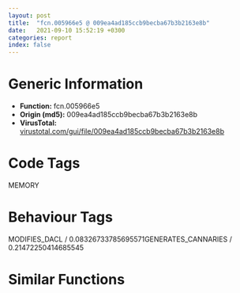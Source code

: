 ```yaml
---
layout: post
title:  "fcn.005966e5 @ 009ea4ad185ccb9becba67b3b2163e8b"
date:   2021-09-10 15:52:19 +0300
categories: report
index: false
---
```


# Generic Information
- **Function:** fcn.005966e5
- **Origin (md5):** 009ea4ad185ccb9becba67b3b2163e8b
- **VirusTotal:** [virustotal.com/gui/file/009ea4ad185ccb9becba67b3b2163e8b][virustotal_ref]

# Code Tags
<span class="tag" id="MEMORY">MEMORY</span>


# Behaviour Tags
<span class="bhv-tag" id="MODIFIES_DACL">MODIFIES_DACL / 0.08326733785695571</span><span class="bhv-tag" id="GENERATES_CANNARIES">GENERATES_CANNARIES / 0.21472250414685545</span>

# Similar Functions
<script type="text/javascript" src="https://www.gstatic.com/charts/loader.js"></script>
<script type="text/javascript">

    google.charts.load('current', {'packages':['corechart']});
    google.charts.setOnLoadCallback(drawChart);

    function drawChart() {
    var data = new google.visualization.DataTable();
        data.addColumn('number', 'X');
        data.addColumn('number', 'Y');
        data.addColumn({type: 'string', role: 'tooltip', 'p': {'html': true}});
        data.addColumn({'type': 'string', 'role': 'style'});
        
        data.addRows([
    [9.945541381835938, 140.7360076904297, '<b><a href="/report/fcn.005966e5@009ea4ad185ccb9becba67b3b2163e8b">fcn.005966e5</a><br>@009ea4ad185ccb9becba67b3b2163e8b</b><br>push ebp<br>mov ebp, esp<br>push ecx<br>mov ecx, dword[ebp+8]<br>push ebx<br>push esi<br>push edi<br>mov esi, dword[ecx+0x10]<br>mov eax, dword[ecx+8]<br>xor ebx, ebx<br>test eax, eax<br>jl 0x596700<br>shl eax, 1<br>inc ebx<br>jmp 0x5966f7<br>mov eax, ebx<br>push 0x3f<br>imul eax, eax, 0x204<br>pop edx<br>lea eax, [eax+esi+0x144]<br>mov dword[ebp-4], eax<br>mov dword[eax+8], eax<br>mov dword[eax+4], eax<br>add eax, 8<br>dec edx<br>jne 0x596715<br>mov edi, ebx<br>push 4<br>shl edi, 0xf<br>add edi, dword[ecx+0xc]<br>push 0x1000<br>push 0x8000<br>push edi<br>call dword[sym.imp.KERNEL32.dll_VirtualAlloc]<br>test eax, eax<br>jne 0x596748<br>or eax, 0xffffffff<br>jmp 0x5967db<br>lea edx, [edi+0x7000]<br>cmp edi, edx<br>ja 0x59678e<br>lea eax, [edi+0x10]<br>or dword[eax-8], 0xffffffff<br>or dword[eax+0xfec], 0xffffffff<br>lea ecx, [eax+0xffc]<br>mov dword[eax-4], 0xff0<br>mov dword[eax], ecx<br>lea ecx, [eax-0x1004]<br>mov dword[eax+4], ecx<br>mov dword[eax+0xfe8], 0xff0<br>add eax, 0x1000<br>lea ecx, [eax-0x10]<br>cmp ecx, edx<br>jbe 0x596755<br>mov eax, dword[ebp-4]<br>lea ecx, [edi+0xc]<br>add eax, 0x1f8<br>push 1<br>pop edi<br>mov dword[eax+4], ecx<br>mov dword[ecx+8], eax<br>lea ecx, [edx+0xc]<br>mov dword[eax+8], ecx<br>mov dword[ecx+4], eax<br>and dword[esi+ebx*4+0x44], 0<br>mov dword[esi+ebx*4+0xc4], edi<br>mov al, byte[esi+0x43]<br>mov cl, al<br>inc cl<br>test al, al<br>mov eax, dword[ebp+8]<br>mov byte[esi+0x43], cl<br>jne 0x5967cb<br>or dword[eax+4], edi<br>mov edx, 0x80000000<br>mov ecx, ebx<br>shr edx, cl<br>not edx<br>and dword[eax+8], edx<br>mov eax, ebx<br>pop edi<br>pop esi<br>pop ebx<br>leave <br>ret <br><eoc> ', 'point { fill-color: #e0440e; }'],
[-86.73472595214844, -229.55874633789062, '<b><a href="/report/fcn.0041aee6@1123b7aa5760238fe93045e585b8234c">fcn.0041aee6</a><br>@1123b7aa5760238fe93045e585b8234c</b><br>push ebp<br>mov ebp, esp<br>push ecx<br>push ecx<br>mov ecx, dword[ebp+8]<br>mov eax, dword[ecx+8]<br>push ebx<br>push esi<br>mov esi, dword[ecx+0x10]<br>push edi<br>xor ebx, ebx<br>jmp 0x41aefe<br>shl eax, 1<br>inc ebx<br>test eax, eax<br>jge 0x41aefb<br>mov eax, ebx<br>imul eax, eax, 0x204<br>lea eax, [eax+esi+0x144]<br>push 0x3f<br>mov dword[ebp-8], eax<br>pop edx<br>mov dword[eax+8], eax<br>mov dword[eax+4], eax<br>add eax, 8<br>dec edx<br>jne 0x41af17<br>push 4<br>mov edi, ebx<br>push 0x1000<br>shl edi, 0xf<br>add edi, dword[ecx+0xc]<br>push 0x8000<br>push edi<br>call dword[sym.imp.KERNEL32.dll_VirtualAlloc]<br>test eax, eax<br>jne 0x41af4a<br>or eax, 0xffffffff<br>jmp 0x41afe7<br>lea edx, [edi+0x7000]<br>cmp edi, edx<br>mov dword[ebp-4], edx<br>ja 0x41af9a<br>mov ecx, edx<br>sub ecx, edi<br>shr ecx, 0xc<br>lea eax, [edi+0x10]<br>inc ecx<br>or dword[eax-8], 0xffffffff<br>or dword[eax+0xfec], 0xffffffff<br>lea edx, [eax+0xffc]<br>mov dword[eax], edx<br>lea edx, [eax-0x1004]<br>mov dword[eax-4], 0xff0<br>mov dword[eax+4], edx<br>mov dword[eax+0xfe8], 0xff0<br>add eax, 0x1000<br>dec ecx<br>jne 0x41af62<br>mov edx, dword[ebp-4]<br>mov eax, dword[ebp-8]<br>add eax, 0x1f8<br>lea ecx, [edi+0xc]<br>mov dword[eax+4], ecx<br>mov dword[ecx+8], eax<br>lea ecx, [edx+0xc]<br>mov dword[eax+8], ecx<br>mov dword[ecx+4], eax<br>and dword[esi+ebx*4+0x44], 0<br>xor edi, edi<br>inc edi<br>mov dword[esi+ebx*4+0xc4], edi<br>mov al, byte[esi+0x43]<br>mov cl, al<br>inc cl<br>test al, al<br>mov eax, dword[ebp+8]<br>mov byte[esi+0x43], cl<br>jne 0x41afd7<br>or dword[eax+4], edi<br>mov edx, 0x80000000<br>mov ecx, ebx<br>shr edx, cl<br>not edx<br>and dword[eax+8], edx<br>mov eax, ebx<br>pop edi<br>pop esi<br>pop ebx<br>leave <br>ret <br><eoc> ', 'null'],
[107.79946899414062, 110.64260864257812, '<b><a href="/report/fcn.00599555@140d3779c34998b2115004c062b02ca8">fcn.00599555</a><br>@140d3779c34998b2115004c062b02ca8</b><br>push ebp<br>mov ebp, esp<br>push ecx<br>mov ecx, dword[ebp+8]<br>push ebx<br>push esi<br>push edi<br>mov esi, dword[ecx+0x10]<br>mov eax, dword[ecx+8]<br>xor ebx, ebx<br>test eax, eax<br>jl 0x599570<br>shl eax, 1<br>inc ebx<br>jmp 0x599567<br>mov eax, ebx<br>push 0x3f<br>imul eax, eax, 0x204<br>pop edx<br>lea eax, [eax+esi+0x144]<br>mov dword[ebp-4], eax<br>mov dword[eax+8], eax<br>mov dword[eax+4], eax<br>add eax, 8<br>dec edx<br>jne 0x599585<br>mov edi, ebx<br>push 4<br>shl edi, 0xf<br>add edi, dword[ecx+0xc]<br>push 0x1000<br>push 0x8000<br>push edi<br>call dword[sym.imp.KERNEL32.dll_VirtualAlloc]<br>test eax, eax<br>jne 0x5995b8<br>or eax, 0xffffffff<br>jmp 0x59964b<br>lea edx, [edi+0x7000]<br>cmp edi, edx<br>ja 0x5995fe<br>lea eax, [edi+0x10]<br>or dword[eax-8], 0xffffffff<br>or dword[eax+0xfec], 0xffffffff<br>lea ecx, [eax+0xffc]<br>mov dword[eax-4], 0xff0<br>mov dword[eax], ecx<br>lea ecx, [eax-0x1004]<br>mov dword[eax+4], ecx<br>mov dword[eax+0xfe8], 0xff0<br>add eax, 0x1000<br>lea ecx, [eax-0x10]<br>cmp ecx, edx<br>jbe 0x5995c5<br>mov eax, dword[ebp-4]<br>lea ecx, [edi+0xc]<br>add eax, 0x1f8<br>push 1<br>pop edi<br>mov dword[eax+4], ecx<br>mov dword[ecx+8], eax<br>lea ecx, [edx+0xc]<br>mov dword[eax+8], ecx<br>mov dword[ecx+4], eax<br>and dword[esi+ebx*4+0x44], 0<br>mov dword[esi+ebx*4+0xc4], edi<br>mov al, byte[esi+0x43]<br>mov cl, al<br>inc cl<br>test al, al<br>mov eax, dword[ebp+8]<br>mov byte[esi+0x43], cl<br>jne 0x59963b<br>or dword[eax+4], edi<br>mov edx, 0x80000000<br>mov ecx, ebx<br>shr edx, cl<br>not edx<br>and dword[eax+8], edx<br>mov eax, ebx<br>pop edi<br>pop esi<br>pop ebx<br>leave <br>ret <br><eoc> ', 'null'],
[-92.03600311279297, -269.5393981933594, '<b><a href="/report/fcn.0040661c@e38ba004520fa1a86a35b63e8d5843ef">fcn.0040661c</a><br>@e38ba004520fa1a86a35b63e8d5843ef</b><br>push ebp<br>mov ebp, esp<br>push ecx<br>push ecx<br>mov ecx, dword[ebp+8]<br>mov eax, dword[ecx+8]<br>push ebx<br>push esi<br>mov esi, dword[ecx+0x10]<br>push edi<br>xor ebx, ebx<br>jmp 0x406634<br>add eax, eax<br>inc ebx<br>test eax, eax<br>jge 0x406631<br>mov eax, ebx<br>imul eax, eax, 0x204<br>lea eax, [eax+esi+0x144]<br>push 0x3f<br>mov dword[ebp-8], eax<br>pop edx<br>mov dword[eax+8], eax<br>mov dword[eax+4], eax<br>add eax, 8<br>dec edx<br>jne 0x40664d<br>push 4<br>mov edi, ebx<br>push 0x1000<br>shl edi, 0xf<br>add edi, dword[ecx+0xc]<br>push 0x8000<br>push edi<br>call dword[sym.imp.KERNEL32.dll_VirtualAlloc]<br>test eax, eax<br>jne 0x406680<br>or eax, 0xffffffff<br>jmp 0x40671d<br>lea edx, [edi+0x7000]<br>cmp edi, edx<br>mov dword[ebp-4], edx<br>ja 0x4066d0<br>mov ecx, edx<br>sub ecx, edi<br>shr ecx, 0xc<br>lea eax, [edi+0x10]<br>inc ecx<br>or dword[eax-8], 0xffffffff<br>or dword[eax+0xfec], 0xffffffff<br>lea edx, [eax+0xffc]<br>mov dword[eax], edx<br>lea edx, [eax-0x1004]<br>mov dword[eax-4], 0xff0<br>mov dword[eax+4], edx<br>mov dword[eax+0xfe8], 0xff0<br>add eax, 0x1000<br>dec ecx<br>jne 0x406698<br>mov edx, dword[ebp-4]<br>mov eax, dword[ebp-8]<br>add eax, 0x1f8<br>lea ecx, [edi+0xc]<br>mov dword[eax+4], ecx<br>mov dword[ecx+8], eax<br>lea ecx, [edx+0xc]<br>mov dword[eax+8], ecx<br>mov dword[ecx+4], eax<br>and dword[esi+ebx*4+0x44], 0<br>xor edi, edi<br>inc edi<br>mov dword[esi+ebx*4+0xc4], edi<br>mov al, byte[esi+0x43]<br>mov cl, al<br>inc cl<br>test al, al<br>mov eax, dword[ebp+8]<br>mov byte[esi+0x43], cl<br>jne 0x40670d<br>or dword[eax+4], edi<br>mov edx, 0x80000000<br>mov ecx, ebx<br>shr edx, cl<br>not edx<br>and dword[eax+8], edx<br>mov eax, ebx<br>pop edi<br>pop esi<br>pop ebx<br>leave <br>ret <br><eoc> ', 'null'],
[84.25712585449219, 161.8643341064453, '<b><a href="/report/fcn.00520545@da37d90419c1292c0f16cbfd1f66402d">fcn.00520545</a><br>@da37d90419c1292c0f16cbfd1f66402d</b><br>push ebp<br>mov ebp, esp<br>push ecx<br>mov ecx, dword[ebp+8]<br>push ebx<br>push esi<br>push edi<br>mov esi, dword[ecx+0x10]<br>mov eax, dword[ecx+8]<br>xor ebx, ebx<br>test eax, eax<br>jl 0x520560<br>shl eax, 1<br>inc ebx<br>jmp 0x520557<br>mov eax, ebx<br>push 0x3f<br>imul eax, eax, 0x204<br>pop edx<br>lea eax, [eax+esi+0x144]<br>mov dword[ebp-4], eax<br>mov dword[eax+8], eax<br>mov dword[eax+4], eax<br>add eax, 8<br>dec edx<br>jne 0x520575<br>mov edi, ebx<br>push 4<br>shl edi, 0xf<br>add edi, dword[ecx+0xc]<br>push 0x1000<br>push 0x8000<br>push edi<br>call dword[sym.imp.KERNEL32.dll_VirtualAlloc]<br>test eax, eax<br>jne 0x5205a8<br>or eax, 0xffffffff<br>jmp 0x52063b<br>lea edx, [edi+0x7000]<br>cmp edi, edx<br>ja 0x5205ee<br>lea eax, [edi+0x10]<br>or dword[eax-8], 0xffffffff<br>or dword[eax+0xfec], 0xffffffff<br>lea ecx, [eax+0xffc]<br>mov dword[eax-4], 0xff0<br>mov dword[eax], ecx<br>lea ecx, [eax-0x1004]<br>mov dword[eax+4], ecx<br>mov dword[eax+0xfe8], 0xff0<br>add eax, 0x1000<br>lea ecx, [eax-0x10]<br>cmp ecx, edx<br>jbe 0x5205b5<br>mov eax, dword[ebp-4]<br>lea ecx, [edi+0xc]<br>add eax, 0x1f8<br>push 1<br>pop edi<br>mov dword[eax+4], ecx<br>mov dword[ecx+8], eax<br>lea ecx, [edx+0xc]<br>mov dword[eax+8], ecx<br>mov dword[ecx+4], eax<br>and dword[esi+ebx*4+0x44], 0<br>mov dword[esi+ebx*4+0xc4], edi<br>mov al, byte[esi+0x43]<br>mov cl, al<br>inc cl<br>test al, al<br>mov eax, dword[ebp+8]<br>mov byte[esi+0x43], cl<br>jne 0x52062b<br>or dword[eax+4], edi<br>mov edx, 0x80000000<br>mov ecx, ebx<br>shr edx, cl<br>not edx<br>and dword[eax+8], edx<br>mov eax, ebx<br>pop edi<br>pop esi<br>pop ebx<br>leave <br>ret <br><eoc> ', 'null'],
[-107.99410247802734, -257.4796142578125, '<b><a href="/report/fcn.0040f3b6@59aef7c08025d70f84c85db2092fc99e">fcn.0040f3b6</a><br>@59aef7c08025d70f84c85db2092fc99e</b><br>push ebp<br>mov ebp, esp<br>push ecx<br>push ecx<br>mov ecx, dword[ebp+8]<br>mov eax, dword[ecx+8]<br>push ebx<br>push esi<br>mov esi, dword[ecx+0x10]<br>push edi<br>xor ebx, ebx<br>jmp 0x40f3ce<br>shl eax, 1<br>inc ebx<br>test eax, eax<br>jge 0x40f3cb<br>mov eax, ebx<br>imul eax, eax, 0x204<br>lea eax, [eax+esi+0x144]<br>push 0x3f<br>mov dword[ebp-8], eax<br>pop edx<br>mov dword[eax+8], eax<br>mov dword[eax+4], eax<br>add eax, 8<br>dec edx<br>jne 0x40f3e7<br>push 4<br>mov edi, ebx<br>push 0x1000<br>shl edi, 0xf<br>add edi, dword[ecx+0xc]<br>push 0x8000<br>push edi<br>call dword[sym.imp.KERNEL32.dll_VirtualAlloc]<br>test eax, eax<br>jne 0x40f41a<br>or eax, 0xffffffff<br>jmp 0x40f4b7<br>lea edx, [edi+0x7000]<br>cmp edi, edx<br>mov dword[ebp-4], edx<br>ja 0x40f46a<br>mov ecx, edx<br>sub ecx, edi<br>shr ecx, 0xc<br>lea eax, [edi+0x10]<br>inc ecx<br>or dword[eax-8], 0xffffffff<br>or dword[eax+0xfec], 0xffffffff<br>lea edx, [eax+0xffc]<br>mov dword[eax], edx<br>lea edx, [eax-0x1004]<br>mov dword[eax-4], 0xff0<br>mov dword[eax+4], edx<br>mov dword[eax+0xfe8], 0xff0<br>add eax, 0x1000<br>dec ecx<br>jne 0x40f432<br>mov edx, dword[ebp-4]<br>mov eax, dword[ebp-8]<br>add eax, 0x1f8<br>lea ecx, [edi+0xc]<br>mov dword[eax+4], ecx<br>mov dword[ecx+8], eax<br>lea ecx, [edx+0xc]<br>mov dword[eax+8], ecx<br>mov dword[ecx+4], eax<br>and dword[esi+ebx*4+0x44], 0<br>xor edi, edi<br>inc edi<br>mov dword[esi+ebx*4+0xc4], edi<br>mov al, byte[esi+0x43]<br>mov cl, al<br>inc cl<br>test al, al<br>mov eax, dword[ebp+8]<br>mov byte[esi+0x43], cl<br>jne 0x40f4a7<br>or dword[eax+4], edi<br>mov edx, 0x80000000<br>mov ecx, ebx<br>shr edx, cl<br>not edx<br>and dword[eax+8], edx<br>mov eax, ebx<br>pop edi<br>pop esi<br>pop ebx<br>leave <br>ret <br><eoc> ', 'null'],
[-142.38462829589844, -190.4038848876953, '<b><a href="/report/fcn.004841e1@289859175c221b107317af7727d26c17">fcn.004841e1</a><br>@289859175c221b107317af7727d26c17</b><br>mov edi, edi<br>push ebp<br>mov ebp, esp<br>push ecx<br>push ecx<br>mov ecx, dword[ebp+8]<br>mov eax, dword[ecx+8]<br>push ebx<br>push esi<br>mov esi, dword[ecx+0x10]<br>push edi<br>xor ebx, ebx<br>jmp 0x4841fb<br>add eax, eax<br>inc ebx<br>test eax, eax<br>jge 0x4841f8<br>mov eax, ebx<br>imul eax, eax, 0x204<br>lea eax, [eax+esi+0x144]<br>push 0x3f<br>mov dword[ebp-8], eax<br>pop edx<br>mov dword[eax+8], eax<br>mov dword[eax+4], eax<br>add eax, 8<br>dec edx<br>jne 0x484214<br>push 4<br>mov edi, ebx<br>push 0x1000<br>shl edi, 0xf<br>add edi, dword[ecx+0xc]<br>push 0x8000<br>push edi<br>call dword[sym.imp.KERNEL32.dll_VirtualAlloc]<br>test eax, eax<br>jne 0x484247<br>or eax, 0xffffffff<br>jmp 0x4842e4<br>lea edx, [edi+0x7000]<br>mov dword[ebp-4], edx<br>cmp edi, edx<br>ja 0x484297<br>mov ecx, edx<br>sub ecx, edi<br>shr ecx, 0xc<br>lea eax, [edi+0x10]<br>inc ecx<br>or dword[eax-8], 0xffffffff<br>or dword[eax+0xfec], 0xffffffff<br>lea edx, [eax+0xffc]<br>mov dword[eax], edx<br>lea edx, [eax-0x1004]<br>mov dword[eax-4], 0xff0<br>mov dword[eax+4], edx<br>mov dword[eax+0xfe8], 0xff0<br>add eax, 0x1000<br>dec ecx<br>jne 0x48425f<br>mov edx, dword[ebp-4]<br>mov eax, dword[ebp-8]<br>add eax, 0x1f8<br>lea ecx, [edi+0xc]<br>mov dword[eax+4], ecx<br>mov dword[ecx+8], eax<br>lea ecx, [edx+0xc]<br>mov dword[eax+8], ecx<br>mov dword[ecx+4], eax<br>and dword[esi+ebx*4+0x44], 0<br>xor edi, edi<br>inc edi<br>mov dword[esi+ebx*4+0xc4], edi<br>mov al, byte[esi+0x43]<br>mov cl, al<br>inc cl<br>test al, al<br>mov eax, dword[ebp+8]<br>mov byte[esi+0x43], cl<br>jne 0x4842d4<br>or dword[eax+4], edi<br>mov edx, 0x80000000<br>mov ecx, ebx<br>shr edx, cl<br>not edx<br>and dword[eax+8], edx<br>mov eax, ebx<br>pop edi<br>pop esi<br>pop ebx<br>leave <br>ret <br><eoc> ', 'null'],
[11.483134269714355, 113.55406951904297, '<b><a href="/report/fcn.00403855@7dd153bad1771b9e8d5266a341ebf949">fcn.00403855</a><br>@7dd153bad1771b9e8d5266a341ebf949</b><br>push ebp<br>mov ebp, esp<br>push ecx<br>mov ecx, dword[ebp+8]<br>push ebx<br>push esi<br>push edi<br>mov esi, dword[ecx+0x10]<br>mov eax, dword[ecx+8]<br>xor ebx, ebx<br>test eax, eax<br>jl 0x403870<br>shl eax, 1<br>inc ebx<br>jmp 0x403867<br>mov eax, ebx<br>push 0x3f<br>imul eax, eax, 0x204<br>pop edx<br>lea eax, [eax+esi+0x144]<br>mov dword[ebp-4], eax<br>mov dword[eax+8], eax<br>mov dword[eax+4], eax<br>add eax, 8<br>dec edx<br>jne 0x403885<br>mov edi, ebx<br>push 4<br>shl edi, 0xf<br>add edi, dword[ecx+0xc]<br>push 0x1000<br>push 0x8000<br>push edi<br>call dword[sym.imp.KERNEL32.dll_VirtualAlloc]<br>test eax, eax<br>jne 0x4038b8<br>or eax, 0xffffffff<br>jmp 0x40394b<br>lea edx, [edi+0x7000]<br>cmp edi, edx<br>ja 0x4038fe<br>lea eax, [edi+0x10]<br>or dword[eax-8], 0xffffffff<br>or dword[eax+0xfec], 0xffffffff<br>lea ecx, [eax+0xffc]<br>mov dword[eax-4], 0xff0<br>mov dword[eax], ecx<br>lea ecx, [eax-0x1004]<br>mov dword[eax+4], ecx<br>mov dword[eax+0xfe8], 0xff0<br>add eax, 0x1000<br>lea ecx, [eax-0x10]<br>cmp ecx, edx<br>jbe 0x4038c5<br>mov eax, dword[ebp-4]<br>lea ecx, [edi+0xc]<br>add eax, 0x1f8<br>push 1<br>pop edi<br>mov dword[eax+4], ecx<br>mov dword[ecx+8], eax<br>lea ecx, [edx+0xc]<br>mov dword[eax+8], ecx<br>mov dword[ecx+4], eax<br>and dword[esi+ebx*4+0x44], 0<br>mov dword[esi+ebx*4+0xc4], edi<br>mov al, byte[esi+0x43]<br>mov cl, al<br>inc cl<br>test al, al<br>mov eax, dword[ebp+8]<br>mov byte[esi+0x43], cl<br>jne 0x40393b<br>or dword[eax+4], edi<br>mov edx, 0x80000000<br>mov ecx, ebx<br>shr edx, cl<br>not edx<br>and dword[eax+8], edx<br>mov eax, ebx<br>pop edi<br>pop esi<br>pop ebx<br>leave <br>ret <br><eoc> ', 'null'],
[37.37026596069336, 110.48123168945312, '<b><a href="/report/fcn.005d3ee5@36725a4ae161c6e8a09f5f34ebd6f2e0">fcn.005d3ee5</a><br>@36725a4ae161c6e8a09f5f34ebd6f2e0</b><br>push ebp<br>mov ebp, esp<br>push ecx<br>mov ecx, dword[ebp+8]<br>push ebx<br>push esi<br>push edi<br>mov esi, dword[ecx+0x10]<br>mov eax, dword[ecx+8]<br>xor ebx, ebx<br>test eax, eax<br>jl 0x5d3f00<br>shl eax, 1<br>inc ebx<br>jmp 0x5d3ef7<br>mov eax, ebx<br>push 0x3f<br>imul eax, eax, 0x204<br>pop edx<br>lea eax, [eax+esi+0x144]<br>mov dword[ebp-4], eax<br>mov dword[eax+8], eax<br>mov dword[eax+4], eax<br>add eax, 8<br>dec edx<br>jne 0x5d3f15<br>mov edi, ebx<br>push 4<br>shl edi, 0xf<br>add edi, dword[ecx+0xc]<br>push 0x1000<br>push 0x8000<br>push edi<br>call dword[sym.imp.KERNEL32.dll_VirtualAlloc]<br>test eax, eax<br>jne 0x5d3f48<br>or eax, 0xffffffff<br>jmp 0x5d3fdb<br>lea edx, [edi+0x7000]<br>cmp edi, edx<br>ja 0x5d3f8e<br>lea eax, [edi+0x10]<br>or dword[eax-8], 0xffffffff<br>or dword[eax+0xfec], 0xffffffff<br>lea ecx, [eax+0xffc]<br>mov dword[eax-4], 0xff0<br>mov dword[eax], ecx<br>lea ecx, [eax-0x1004]<br>mov dword[eax+4], ecx<br>mov dword[eax+0xfe8], 0xff0<br>add eax, 0x1000<br>lea ecx, [eax-0x10]<br>cmp ecx, edx<br>jbe 0x5d3f55<br>mov eax, dword[ebp-4]<br>lea ecx, [edi+0xc]<br>add eax, 0x1f8<br>push 1<br>pop edi<br>mov dword[eax+4], ecx<br>mov dword[ecx+8], eax<br>lea ecx, [edx+0xc]<br>mov dword[eax+8], ecx<br>mov dword[ecx+4], eax<br>and dword[esi+ebx*4+0x44], 0<br>mov dword[esi+ebx*4+0xc4], edi<br>mov al, byte[esi+0x43]<br>mov cl, al<br>inc cl<br>test al, al<br>mov eax, dword[ebp+8]<br>mov byte[esi+0x43], cl<br>jne 0x5d3fcb<br>or dword[eax+4], edi<br>mov edx, 0x80000000<br>mov ecx, ebx<br>shr edx, cl<br>not edx<br>and dword[eax+8], edx<br>mov eax, ebx<br>pop edi<br>pop esi<br>pop ebx<br>leave <br>ret <br><eoc> ', 'null'],
[30.633996963500977, 160.38021850585938, '<b><a href="/report/fcn.004038a5@faca7110288761a0f664158c1f6c3986">fcn.004038a5</a><br>@faca7110288761a0f664158c1f6c3986</b><br>push ebp<br>mov ebp, esp<br>push ecx<br>mov ecx, dword[ebp+8]<br>push ebx<br>push esi<br>push edi<br>mov esi, dword[ecx+0x10]<br>mov eax, dword[ecx+8]<br>xor ebx, ebx<br>test eax, eax<br>jl 0x4038c0<br>shl eax, 1<br>inc ebx<br>jmp 0x4038b7<br>mov eax, ebx<br>push 0x3f<br>imul eax, eax, 0x204<br>pop edx<br>lea eax, [eax+esi+0x144]<br>mov dword[ebp-4], eax<br>mov dword[eax+8], eax<br>mov dword[eax+4], eax<br>add eax, 8<br>dec edx<br>jne 0x4038d5<br>mov edi, ebx<br>push 4<br>shl edi, 0xf<br>add edi, dword[ecx+0xc]<br>push 0x1000<br>push 0x8000<br>push edi<br>call dword[sym.imp.KERNEL32.dll_VirtualAlloc]<br>test eax, eax<br>jne 0x403908<br>or eax, 0xffffffff<br>jmp 0x40399b<br>lea edx, [edi+0x7000]<br>cmp edi, edx<br>ja 0x40394e<br>lea eax, [edi+0x10]<br>or dword[eax-8], 0xffffffff<br>or dword[eax+0xfec], 0xffffffff<br>lea ecx, [eax+0xffc]<br>mov dword[eax-4], 0xff0<br>mov dword[eax], ecx<br>lea ecx, [eax-0x1004]<br>mov dword[eax+4], ecx<br>mov dword[eax+0xfe8], 0xff0<br>add eax, 0x1000<br>lea ecx, [eax-0x10]<br>cmp ecx, edx<br>jbe 0x403915<br>mov eax, dword[ebp-4]<br>lea ecx, [edi+0xc]<br>add eax, 0x1f8<br>push 1<br>pop edi<br>mov dword[eax+4], ecx<br>mov dword[ecx+8], eax<br>lea ecx, [edx+0xc]<br>mov dword[eax+8], ecx<br>mov dword[ecx+4], eax<br>and dword[esi+ebx*4+0x44], 0<br>mov dword[esi+ebx*4+0xc4], edi<br>mov al, byte[esi+0x43]<br>mov cl, al<br>inc cl<br>test al, al<br>mov eax, dword[ebp+8]<br>mov byte[esi+0x43], cl<br>jne 0x40398b<br>or dword[eax+4], edi<br>mov edx, 0x80000000<br>mov ecx, ebx<br>shr edx, cl<br>not edx<br>and dword[eax+8], edx<br>mov eax, ebx<br>pop edi<br>pop esi<br>pop ebx<br>leave <br>ret <br><eoc> ', 'null'],
[-89.19529724121094, -249.7622833251953, '<b><a href="/report/fcn.0043b156@7b00dd8f2abf54a73bfb09681334ff78">fcn.0043b156</a><br>@7b00dd8f2abf54a73bfb09681334ff78</b><br>push ebp<br>mov ebp, esp<br>push ecx<br>push ecx<br>mov ecx, dword[ebp+8]<br>mov eax, dword[ecx+8]<br>push ebx<br>push esi<br>mov esi, dword[ecx+0x10]<br>push edi<br>xor ebx, ebx<br>jmp 0x43b16e<br>add eax, eax<br>inc ebx<br>test eax, eax<br>jge 0x43b16b<br>mov eax, ebx<br>imul eax, eax, 0x204<br>lea eax, [eax+esi+0x144]<br>push 0x3f<br>mov dword[ebp-8], eax<br>pop edx<br>mov dword[eax+8], eax<br>mov dword[eax+4], eax<br>add eax, 8<br>dec edx<br>jne 0x43b187<br>push 4<br>mov edi, ebx<br>push 0x1000<br>shl edi, 0xf<br>add edi, dword[ecx+0xc]<br>push 0x8000<br>push edi<br>call dword[sym.imp.KERNEL32.dll_VirtualAlloc]<br>test eax, eax<br>jne 0x43b1ba<br>or eax, 0xffffffff<br>jmp 0x43b257<br>lea edx, [edi+0x7000]<br>cmp edi, edx<br>mov dword[ebp-4], edx<br>ja 0x43b20a<br>mov ecx, edx<br>sub ecx, edi<br>shr ecx, 0xc<br>lea eax, [edi+0x10]<br>inc ecx<br>or dword[eax-8], 0xffffffff<br>or dword[eax+0xfec], 0xffffffff<br>lea edx, [eax+0xffc]<br>mov dword[eax], edx<br>lea edx, [eax-0x1004]<br>mov dword[eax-4], 0xff0<br>mov dword[eax+4], edx<br>mov dword[eax+0xfe8], 0xff0<br>add eax, 0x1000<br>dec ecx<br>jne 0x43b1d2<br>mov edx, dword[ebp-4]<br>mov eax, dword[ebp-8]<br>add eax, 0x1f8<br>lea ecx, [edi+0xc]<br>mov dword[eax+4], ecx<br>mov dword[ecx+8], eax<br>lea ecx, [edx+0xc]<br>mov dword[eax+8], ecx<br>mov dword[ecx+4], eax<br>and dword[esi+ebx*4+0x44], 0<br>xor edi, edi<br>inc edi<br>mov dword[esi+ebx*4+0xc4], edi<br>mov al, byte[esi+0x43]<br>mov cl, al<br>inc cl<br>test al, al<br>mov eax, dword[ebp+8]<br>mov byte[esi+0x43], cl<br>jne 0x43b247<br>or dword[eax+4], edi<br>mov edx, 0x80000000<br>mov ecx, ebx<br>shr edx, cl<br>not edx<br>and dword[eax+8], edx<br>mov eax, ebx<br>pop edi<br>pop esi<br>pop ebx<br>leave <br>ret <br><eoc> ', 'null'],
[53.138526916503906, 146.21902465820312, '<b><a href="/report/fcn.005ae9d5@4e8d6f73c8261716f687f8d06429ef4d">fcn.005ae9d5</a><br>@4e8d6f73c8261716f687f8d06429ef4d</b><br>push ebp<br>mov ebp, esp<br>push ecx<br>mov ecx, dword[ebp+8]<br>push ebx<br>push esi<br>push edi<br>mov esi, dword[ecx+0x10]<br>mov eax, dword[ecx+8]<br>xor ebx, ebx<br>test eax, eax<br>jl 0x5ae9f0<br>shl eax, 1<br>inc ebx<br>jmp 0x5ae9e7<br>mov eax, ebx<br>push 0x3f<br>imul eax, eax, 0x204<br>pop edx<br>lea eax, [eax+esi+0x144]<br>mov dword[ebp-4], eax<br>mov dword[eax+8], eax<br>mov dword[eax+4], eax<br>add eax, 8<br>dec edx<br>jne 0x5aea05<br>mov edi, ebx<br>push 4<br>shl edi, 0xf<br>add edi, dword[ecx+0xc]<br>push 0x1000<br>push 0x8000<br>push edi<br>call dword[sym.imp.KERNEL32.dll_VirtualAlloc]<br>test eax, eax<br>jne 0x5aea38<br>or eax, 0xffffffff<br>jmp 0x5aeacb<br>lea edx, [edi+0x7000]<br>cmp edi, edx<br>ja 0x5aea7e<br>lea eax, [edi+0x10]<br>or dword[eax-8], 0xffffffff<br>or dword[eax+0xfec], 0xffffffff<br>lea ecx, [eax+0xffc]<br>mov dword[eax-4], 0xff0<br>mov dword[eax], ecx<br>lea ecx, [eax-0x1004]<br>mov dword[eax+4], ecx<br>mov dword[eax+0xfe8], 0xff0<br>add eax, 0x1000<br>lea ecx, [eax-0x10]<br>cmp ecx, edx<br>jbe 0x5aea45<br>mov eax, dword[ebp-4]<br>lea ecx, [edi+0xc]<br>add eax, 0x1f8<br>push 1<br>pop edi<br>mov dword[eax+4], ecx<br>mov dword[ecx+8], eax<br>lea ecx, [edx+0xc]<br>mov dword[eax+8], ecx<br>mov dword[ecx+4], eax<br>and dword[esi+ebx*4+0x44], 0<br>mov dword[esi+ebx*4+0xc4], edi<br>mov al, byte[esi+0x43]<br>mov cl, al<br>inc cl<br>test al, al<br>mov eax, dword[ebp+8]<br>mov byte[esi+0x43], cl<br>jne 0x5aeabb<br>or dword[eax+4], edi<br>mov edx, 0x80000000<br>mov ecx, ebx<br>shr edx, cl<br>not edx<br>and dword[eax+8], edx<br>mov eax, ebx<br>pop edi<br>pop esi<br>pop ebx<br>leave <br>ret <br><eoc> ', 'null'],
[47.84553909301758, 90.79463958740234, '<b><a href="/report/fcn.00403855@cbc200f66cbffbddf5df52f7c0da283a">fcn.00403855</a><br>@cbc200f66cbffbddf5df52f7c0da283a</b><br>push ebp<br>mov ebp, esp<br>push ecx<br>mov ecx, dword[ebp+8]<br>push ebx<br>push esi<br>push edi<br>mov esi, dword[ecx+0x10]<br>mov eax, dword[ecx+8]<br>xor ebx, ebx<br>test eax, eax<br>jl 0x403870<br>shl eax, 1<br>inc ebx<br>jmp 0x403867<br>mov eax, ebx<br>push 0x3f<br>imul eax, eax, 0x204<br>pop edx<br>lea eax, [eax+esi+0x144]<br>mov dword[ebp-4], eax<br>mov dword[eax+8], eax<br>mov dword[eax+4], eax<br>add eax, 8<br>dec edx<br>jne 0x403885<br>mov edi, ebx<br>push 4<br>shl edi, 0xf<br>add edi, dword[ecx+0xc]<br>push 0x1000<br>push 0x8000<br>push edi<br>call dword[sym.imp.KERNEL32.dll_VirtualAlloc]<br>test eax, eax<br>jne 0x4038b8<br>or eax, 0xffffffff<br>jmp 0x40394b<br>lea edx, [edi+0x7000]<br>cmp edi, edx<br>ja 0x4038fe<br>lea eax, [edi+0x10]<br>or dword[eax-8], 0xffffffff<br>or dword[eax+0xfec], 0xffffffff<br>lea ecx, [eax+0xffc]<br>mov dword[eax-4], 0xff0<br>mov dword[eax], ecx<br>lea ecx, [eax-0x1004]<br>mov dword[eax+4], ecx<br>mov dword[eax+0xfe8], 0xff0<br>add eax, 0x1000<br>lea ecx, [eax-0x10]<br>cmp ecx, edx<br>jbe 0x4038c5<br>mov eax, dword[ebp-4]<br>lea ecx, [edi+0xc]<br>add eax, 0x1f8<br>push 1<br>pop edi<br>mov dword[eax+4], ecx<br>mov dword[ecx+8], eax<br>lea ecx, [edx+0xc]<br>mov dword[eax+8], ecx<br>mov dword[ecx+4], eax<br>and dword[esi+ebx*4+0x44], 0<br>mov dword[esi+ebx*4+0xc4], edi<br>mov al, byte[esi+0x43]<br>mov cl, al<br>inc cl<br>test al, al<br>mov eax, dword[ebp+8]<br>mov byte[esi+0x43], cl<br>jne 0x40393b<br>or dword[eax+4], edi<br>mov edx, 0x80000000<br>mov ecx, ebx<br>shr edx, cl<br>not edx<br>and dword[eax+8], edx<br>mov eax, ebx<br>pop edi<br>pop esi<br>pop ebx<br>leave <br>ret <br><eoc> ', 'null'],
[33.9361572265625, 132.82801818847656, '<b><a href="/report/fcn.00403855@96146d48f33d2b81d37cf455f4bd8c4b">fcn.00403855</a><br>@96146d48f33d2b81d37cf455f4bd8c4b</b><br>push ebp<br>mov ebp, esp<br>push ecx<br>mov ecx, dword[ebp+8]<br>push ebx<br>push esi<br>push edi<br>mov esi, dword[ecx+0x10]<br>mov eax, dword[ecx+8]<br>xor ebx, ebx<br>test eax, eax<br>jl 0x403870<br>shl eax, 1<br>inc ebx<br>jmp 0x403867<br>mov eax, ebx<br>push 0x3f<br>imul eax, eax, 0x204<br>pop edx<br>lea eax, [eax+esi+0x144]<br>mov dword[ebp-4], eax<br>mov dword[eax+8], eax<br>mov dword[eax+4], eax<br>add eax, 8<br>dec edx<br>jne 0x403885<br>mov edi, ebx<br>push 4<br>shl edi, 0xf<br>add edi, dword[ecx+0xc]<br>push 0x1000<br>push 0x8000<br>push edi<br>call dword[sym.imp.KERNEL32.dll_VirtualAlloc]<br>test eax, eax<br>jne 0x4038b8<br>or eax, 0xffffffff<br>jmp 0x40394b<br>lea edx, [edi+0x7000]<br>cmp edi, edx<br>ja 0x4038fe<br>lea eax, [edi+0x10]<br>or dword[eax-8], 0xffffffff<br>or dword[eax+0xfec], 0xffffffff<br>lea ecx, [eax+0xffc]<br>mov dword[eax-4], 0xff0<br>mov dword[eax], ecx<br>lea ecx, [eax-0x1004]<br>mov dword[eax+4], ecx<br>mov dword[eax+0xfe8], 0xff0<br>add eax, 0x1000<br>lea ecx, [eax-0x10]<br>cmp ecx, edx<br>jbe 0x4038c5<br>mov eax, dword[ebp-4]<br>lea ecx, [edi+0xc]<br>add eax, 0x1f8<br>push 1<br>pop edi<br>mov dword[eax+4], ecx<br>mov dword[ecx+8], eax<br>lea ecx, [edx+0xc]<br>mov dword[eax+8], ecx<br>mov dword[ecx+4], eax<br>and dword[esi+ebx*4+0x44], 0<br>mov dword[esi+ebx*4+0xc4], edi<br>mov al, byte[esi+0x43]<br>mov cl, al<br>inc cl<br>test al, al<br>mov eax, dword[ebp+8]<br>mov byte[esi+0x43], cl<br>jne 0x40393b<br>or dword[eax+4], edi<br>mov edx, 0x80000000<br>mov ecx, ebx<br>shr edx, cl<br>not edx<br>and dword[eax+8], edx<br>mov eax, ebx<br>pop edi<br>pop esi<br>pop ebx<br>leave <br>ret <br><eoc> ', 'null'],
[20.62854766845703, 88.49749755859375, '<b><a href="/report/fcn.005d3ee5@4179b381a87b74dcd140154f9010ef86">fcn.005d3ee5</a><br>@4179b381a87b74dcd140154f9010ef86</b><br>push ebp<br>mov ebp, esp<br>push ecx<br>mov ecx, dword[ebp+8]<br>push ebx<br>push esi<br>push edi<br>mov esi, dword[ecx+0x10]<br>mov eax, dword[ecx+8]<br>xor ebx, ebx<br>test eax, eax<br>jl 0x5d3f00<br>shl eax, 1<br>inc ebx<br>jmp 0x5d3ef7<br>mov eax, ebx<br>push 0x3f<br>imul eax, eax, 0x204<br>pop edx<br>lea eax, [eax+esi+0x144]<br>mov dword[ebp-4], eax<br>mov dword[eax+8], eax<br>mov dword[eax+4], eax<br>add eax, 8<br>dec edx<br>jne 0x5d3f15<br>mov edi, ebx<br>push 4<br>shl edi, 0xf<br>add edi, dword[ecx+0xc]<br>push 0x1000<br>push 0x8000<br>push edi<br>call dword[sym.imp.KERNEL32.dll_VirtualAlloc]<br>test eax, eax<br>jne 0x5d3f48<br>or eax, 0xffffffff<br>jmp 0x5d3fdb<br>lea edx, [edi+0x7000]<br>cmp edi, edx<br>ja 0x5d3f8e<br>lea eax, [edi+0x10]<br>or dword[eax-8], 0xffffffff<br>or dword[eax+0xfec], 0xffffffff<br>lea ecx, [eax+0xffc]<br>mov dword[eax-4], 0xff0<br>mov dword[eax], ecx<br>lea ecx, [eax-0x1004]<br>mov dword[eax+4], ecx<br>mov dword[eax+0xfe8], 0xff0<br>add eax, 0x1000<br>lea ecx, [eax-0x10]<br>cmp ecx, edx<br>jbe 0x5d3f55<br>mov eax, dword[ebp-4]<br>lea ecx, [edi+0xc]<br>add eax, 0x1f8<br>push 1<br>pop edi<br>mov dword[eax+4], ecx<br>mov dword[ecx+8], eax<br>lea ecx, [edx+0xc]<br>mov dword[eax+8], ecx<br>mov dword[ecx+4], eax<br>and dword[esi+ebx*4+0x44], 0<br>mov dword[esi+ebx*4+0xc4], edi<br>mov al, byte[esi+0x43]<br>mov cl, al<br>inc cl<br>test al, al<br>mov eax, dword[ebp+8]<br>mov byte[esi+0x43], cl<br>jne 0x5d3fcb<br>or dword[eax+4], edi<br>mov edx, 0x80000000<br>mov ecx, ebx<br>shr edx, cl<br>not edx<br>and dword[eax+8], edx<br>mov eax, ebx<br>pop edi<br>pop esi<br>pop ebx<br>leave <br>ret <br><eoc> ', 'null'],
[-125.78034210205078, -184.66920471191406, '<b><a href="/report/fcn.0043370e@9964b63070116cfb2469e51850178af1">fcn.0043370e</a><br>@9964b63070116cfb2469e51850178af1</b><br>mov edi, edi<br>push ebp<br>mov ebp, esp<br>push ecx<br>push ecx<br>mov ecx, dword[ebp+8]<br>mov eax, dword[ecx+8]<br>push ebx<br>push esi<br>mov esi, dword[ecx+0x10]<br>push edi<br>xor ebx, ebx<br>jmp 0x433728<br>add eax, eax<br>inc ebx<br>test eax, eax<br>jge 0x433725<br>mov eax, ebx<br>imul eax, eax, 0x204<br>lea eax, [eax+esi+0x144]<br>push 0x3f<br>mov dword[ebp-8], eax<br>pop edx<br>mov dword[eax+8], eax<br>mov dword[eax+4], eax<br>add eax, 8<br>dec edx<br>jne 0x433741<br>push 4<br>mov edi, ebx<br>push 0x1000<br>shl edi, 0xf<br>add edi, dword[ecx+0xc]<br>push 0x8000<br>push edi<br>call dword[sym.imp.KERNEL32.dll_VirtualAlloc]<br>test eax, eax<br>jne 0x433774<br>or eax, 0xffffffff<br>jmp 0x433811<br>lea edx, [edi+0x7000]<br>mov dword[ebp-4], edx<br>cmp edi, edx<br>ja 0x4337c4<br>mov ecx, edx<br>sub ecx, edi<br>shr ecx, 0xc<br>lea eax, [edi+0x10]<br>inc ecx<br>or dword[eax-8], 0xffffffff<br>or dword[eax+0xfec], 0xffffffff<br>lea edx, [eax+0xffc]<br>mov dword[eax], edx<br>lea edx, [eax-0x1004]<br>mov dword[eax-4], 0xff0<br>mov dword[eax+4], edx<br>mov dword[eax+0xfe8], 0xff0<br>add eax, 0x1000<br>dec ecx<br>jne 0x43378c<br>mov edx, dword[ebp-4]<br>mov eax, dword[ebp-8]<br>add eax, 0x1f8<br>lea ecx, [edi+0xc]<br>mov dword[eax+4], ecx<br>mov dword[ecx+8], eax<br>lea ecx, [edx+0xc]<br>mov dword[eax+8], ecx<br>mov dword[ecx+4], eax<br>and dword[esi+ebx*4+0x44], 0<br>xor edi, edi<br>inc edi<br>mov dword[esi+ebx*4+0xc4], edi<br>mov al, byte[esi+0x43]<br>mov cl, al<br>inc cl<br>test al, al<br>mov eax, dword[ebp+8]<br>mov byte[esi+0x43], cl<br>jne 0x433801<br>or dword[eax+4], edi<br>mov edx, 0x80000000<br>mov ecx, ebx<br>shr edx, cl<br>not edx<br>and dword[eax+8], edx<br>mov eax, ebx<br>pop edi<br>pop esi<br>pop ebx<br>leave <br>ret <br><eoc> ', 'null'],
[-131.33961486816406, -162.5345001220703, '<b><a href="/report/fcn.004a43f2@279a61b1e76da49531f1f16fd1102a2d">fcn.004a43f2</a><br>@279a61b1e76da49531f1f16fd1102a2d</b><br>mov edi, edi<br>push ebp<br>mov ebp, esp<br>push ecx<br>push ecx<br>mov ecx, dword[ebp+8]<br>mov eax, dword[ecx+8]<br>push ebx<br>push esi<br>mov esi, dword[ecx+0x10]<br>push edi<br>xor ebx, ebx<br>jmp 0x4a440c<br>add eax, eax<br>inc ebx<br>test eax, eax<br>jge 0x4a4409<br>mov eax, ebx<br>imul eax, eax, 0x204<br>lea eax, [eax+esi+0x144]<br>push 0x3f<br>mov dword[ebp-8], eax<br>pop edx<br>mov dword[eax+8], eax<br>mov dword[eax+4], eax<br>add eax, 8<br>dec edx<br>jne 0x4a4425<br>push 4<br>mov edi, ebx<br>push 0x1000<br>shl edi, 0xf<br>add edi, dword[ecx+0xc]<br>push 0x8000<br>push edi<br>call dword[sym.imp.KERNEL32.dll_VirtualAlloc]<br>test eax, eax<br>jne 0x4a4458<br>or eax, 0xffffffff<br>jmp 0x4a44f5<br>lea edx, [edi+0x7000]<br>mov dword[ebp-4], edx<br>cmp edi, edx<br>ja 0x4a44a8<br>mov ecx, edx<br>sub ecx, edi<br>shr ecx, 0xc<br>lea eax, [edi+0x10]<br>inc ecx<br>or dword[eax-8], 0xffffffff<br>or dword[eax+0xfec], 0xffffffff<br>lea edx, [eax+0xffc]<br>mov dword[eax], edx<br>lea edx, [eax-0x1004]<br>mov dword[eax-4], 0xff0<br>mov dword[eax+4], edx<br>mov dword[eax+0xfe8], 0xff0<br>add eax, 0x1000<br>dec ecx<br>jne 0x4a4470<br>mov edx, dword[ebp-4]<br>mov eax, dword[ebp-8]<br>add eax, 0x1f8<br>lea ecx, [edi+0xc]<br>mov dword[eax+4], ecx<br>mov dword[ecx+8], eax<br>lea ecx, [edx+0xc]<br>mov dword[eax+8], ecx<br>mov dword[ecx+4], eax<br>and dword[esi+ebx*4+0x44], 0<br>xor edi, edi<br>inc edi<br>mov dword[esi+ebx*4+0xc4], edi<br>mov al, byte[esi+0x43]<br>mov cl, al<br>inc cl<br>test al, al<br>mov eax, dword[ebp+8]<br>mov byte[esi+0x43], cl<br>jne 0x4a44e5<br>or dword[eax+4], edi<br>mov edx, 0x80000000<br>mov ecx, ebx<br>shr edx, cl<br>not edx<br>and dword[eax+8], edx<br>mov eax, ebx<br>pop edi<br>pop esi<br>pop ebx<br>leave <br>ret <br><eoc> ', 'null'],
[69.45375061035156, 73.932373046875, '<b><a href="/report/fcn.00403855@48bb9a03c360009e9463dfd5be4e0ca0">fcn.00403855</a><br>@48bb9a03c360009e9463dfd5be4e0ca0</b><br>push ebp<br>mov ebp, esp<br>push ecx<br>mov ecx, dword[ebp+8]<br>push ebx<br>push esi<br>push edi<br>mov esi, dword[ecx+0x10]<br>mov eax, dword[ecx+8]<br>xor ebx, ebx<br>test eax, eax<br>jl 0x403870<br>shl eax, 1<br>inc ebx<br>jmp 0x403867<br>mov eax, ebx<br>push 0x3f<br>imul eax, eax, 0x204<br>pop edx<br>lea eax, [eax+esi+0x144]<br>mov dword[ebp-4], eax<br>mov dword[eax+8], eax<br>mov dword[eax+4], eax<br>add eax, 8<br>dec edx<br>jne 0x403885<br>mov edi, ebx<br>push 4<br>shl edi, 0xf<br>add edi, dword[ecx+0xc]<br>push 0x1000<br>push 0x8000<br>push edi<br>call dword[sym.imp.KERNEL32.dll_VirtualAlloc]<br>test eax, eax<br>jne 0x4038b8<br>or eax, 0xffffffff<br>jmp 0x40394b<br>lea edx, [edi+0x7000]<br>cmp edi, edx<br>ja 0x4038fe<br>lea eax, [edi+0x10]<br>or dword[eax-8], 0xffffffff<br>or dword[eax+0xfec], 0xffffffff<br>lea ecx, [eax+0xffc]<br>mov dword[eax-4], 0xff0<br>mov dword[eax], ecx<br>lea ecx, [eax-0x1004]<br>mov dword[eax+4], ecx<br>mov dword[eax+0xfe8], 0xff0<br>add eax, 0x1000<br>lea ecx, [eax-0x10]<br>cmp ecx, edx<br>jbe 0x4038c5<br>mov eax, dword[ebp-4]<br>lea ecx, [edi+0xc]<br>add eax, 0x1f8<br>push 1<br>pop edi<br>mov dword[eax+4], ecx<br>mov dword[ecx+8], eax<br>lea ecx, [edx+0xc]<br>mov dword[eax+8], ecx<br>mov dword[ecx+4], eax<br>and dword[esi+ebx*4+0x44], 0<br>mov dword[esi+ebx*4+0xc4], edi<br>mov al, byte[esi+0x43]<br>mov cl, al<br>inc cl<br>test al, al<br>mov eax, dword[ebp+8]<br>mov byte[esi+0x43], cl<br>jne 0x40393b<br>or dword[eax+4], edi<br>mov edx, 0x80000000<br>mov ecx, ebx<br>shr edx, cl<br>not edx<br>and dword[eax+8], edx<br>mov eax, ebx<br>pop edi<br>pop esi<br>pop ebx<br>leave <br>ret <br><eoc> ', 'null'],
[101.60088348388672, 138.6969451904297, '<b><a href="/report/fcn.00403855@8912a6bd1add3d8b86feb51a00252709">fcn.00403855</a><br>@8912a6bd1add3d8b86feb51a00252709</b><br>push ebp<br>mov ebp, esp<br>push ecx<br>mov ecx, dword[ebp+8]<br>push ebx<br>push esi<br>push edi<br>mov esi, dword[ecx+0x10]<br>mov eax, dword[ecx+8]<br>xor ebx, ebx<br>test eax, eax<br>jl 0x403870<br>shl eax, 1<br>inc ebx<br>jmp 0x403867<br>mov eax, ebx<br>push 0x3f<br>imul eax, eax, 0x204<br>pop edx<br>lea eax, [eax+esi+0x144]<br>mov dword[ebp-4], eax<br>mov dword[eax+8], eax<br>mov dword[eax+4], eax<br>add eax, 8<br>dec edx<br>jne 0x403885<br>mov edi, ebx<br>push 4<br>shl edi, 0xf<br>add edi, dword[ecx+0xc]<br>push 0x1000<br>push 0x8000<br>push edi<br>call dword[sym.imp.KERNEL32.dll_VirtualAlloc]<br>test eax, eax<br>jne 0x4038b8<br>or eax, 0xffffffff<br>jmp 0x40394b<br>lea edx, [edi+0x7000]<br>cmp edi, edx<br>ja 0x4038fe<br>lea eax, [edi+0x10]<br>or dword[eax-8], 0xffffffff<br>or dword[eax+0xfec], 0xffffffff<br>lea ecx, [eax+0xffc]<br>mov dword[eax-4], 0xff0<br>mov dword[eax], ecx<br>lea ecx, [eax-0x1004]<br>mov dword[eax+4], ecx<br>mov dword[eax+0xfe8], 0xff0<br>add eax, 0x1000<br>lea ecx, [eax-0x10]<br>cmp ecx, edx<br>jbe 0x4038c5<br>mov eax, dword[ebp-4]<br>lea ecx, [edi+0xc]<br>add eax, 0x1f8<br>push 1<br>pop edi<br>mov dword[eax+4], ecx<br>mov dword[ecx+8], eax<br>lea ecx, [edx+0xc]<br>mov dword[eax+8], ecx<br>mov dword[ecx+4], eax<br>and dword[esi+ebx*4+0x44], 0<br>mov dword[esi+ebx*4+0xc4], edi<br>mov al, byte[esi+0x43]<br>mov cl, al<br>inc cl<br>test al, al<br>mov eax, dword[ebp+8]<br>mov byte[esi+0x43], cl<br>jne 0x40393b<br>or dword[eax+4], edi<br>mov edx, 0x80000000<br>mov ecx, ebx<br>shr edx, cl<br>not edx<br>and dword[eax+8], edx<br>mov eax, ebx<br>pop edi<br>pop esi<br>pop ebx<br>leave <br>ret <br><eoc> ', 'null'],
[-73.44097900390625, -261.8918151855469, '<b><a href="/report/fcn.0043be3c@46f6c2adf1fd4d1453ed312ca79dd9bf">fcn.0043be3c</a><br>@46f6c2adf1fd4d1453ed312ca79dd9bf</b><br>push ebp<br>mov ebp, esp<br>push ecx<br>push ecx<br>mov ecx, dword[ebp+8]<br>mov eax, dword[ecx+8]<br>push ebx<br>push esi<br>mov esi, dword[ecx+0x10]<br>push edi<br>xor ebx, ebx<br>jmp 0x43be54<br>add eax, eax<br>inc ebx<br>test eax, eax<br>jge 0x43be51<br>mov eax, ebx<br>imul eax, eax, 0x204<br>lea eax, [eax+esi+0x144]<br>push 0x3f<br>mov dword[ebp-8], eax<br>pop edx<br>mov dword[eax+8], eax<br>mov dword[eax+4], eax<br>add eax, 8<br>dec edx<br>jne 0x43be6d<br>push 4<br>mov edi, ebx<br>push 0x1000<br>shl edi, 0xf<br>add edi, dword[ecx+0xc]<br>push 0x8000<br>push edi<br>call dword[sym.imp.KERNEL32.dll_VirtualAlloc]<br>test eax, eax<br>jne 0x43bea0<br>or eax, 0xffffffff<br>jmp 0x43bf3d<br>lea edx, [edi+0x7000]<br>cmp edi, edx<br>mov dword[ebp-4], edx<br>ja 0x43bef0<br>mov ecx, edx<br>sub ecx, edi<br>shr ecx, 0xc<br>lea eax, [edi+0x10]<br>inc ecx<br>or dword[eax-8], 0xffffffff<br>or dword[eax+0xfec], 0xffffffff<br>lea edx, [eax+0xffc]<br>mov dword[eax], edx<br>lea edx, [eax-0x1004]<br>mov dword[eax-4], 0xff0<br>mov dword[eax+4], edx<br>mov dword[eax+0xfe8], 0xff0<br>add eax, 0x1000<br>dec ecx<br>jne 0x43beb8<br>mov edx, dword[ebp-4]<br>mov eax, dword[ebp-8]<br>add eax, 0x1f8<br>lea ecx, [edi+0xc]<br>mov dword[eax+4], ecx<br>mov dword[ecx+8], eax<br>lea ecx, [edx+0xc]<br>mov dword[eax+8], ecx<br>mov dword[ecx+4], eax<br>and dword[esi+ebx*4+0x44], 0<br>xor edi, edi<br>inc edi<br>mov dword[esi+ebx*4+0xc4], edi<br>mov al, byte[esi+0x43]<br>mov cl, al<br>inc cl<br>test al, al<br>mov eax, dword[ebp+8]<br>mov byte[esi+0x43], cl<br>jne 0x43bf2d<br>or dword[eax+4], edi<br>mov edx, 0x80000000<br>mov ecx, ebx<br>shr edx, cl<br>not edx<br>and dword[eax+8], edx<br>mov eax, ebx<br>pop edi<br>pop esi<br>pop ebx<br>leave <br>ret <br><eoc> ', 'null'],
[57.74134063720703, 170.58682250976562, '<b><a href="/report/fcn.004f8675@ef3a0211d1ddb224667e2aa0d915337b">fcn.004f8675</a><br>@ef3a0211d1ddb224667e2aa0d915337b</b><br>push ebp<br>mov ebp, esp<br>push ecx<br>mov ecx, dword[ebp+8]<br>push ebx<br>push esi<br>push edi<br>mov esi, dword[ecx+0x10]<br>mov eax, dword[ecx+8]<br>xor ebx, ebx<br>test eax, eax<br>jl 0x4f8690<br>shl eax, 1<br>inc ebx<br>jmp 0x4f8687<br>mov eax, ebx<br>push 0x3f<br>imul eax, eax, 0x204<br>pop edx<br>lea eax, [eax+esi+0x144]<br>mov dword[ebp-4], eax<br>mov dword[eax+8], eax<br>mov dword[eax+4], eax<br>add eax, 8<br>dec edx<br>jne 0x4f86a5<br>mov edi, ebx<br>push 4<br>shl edi, 0xf<br>add edi, dword[ecx+0xc]<br>push 0x1000<br>push 0x8000<br>push edi<br>call dword[sym.imp.KERNEL32.dll_VirtualAlloc]<br>test eax, eax<br>jne 0x4f86d8<br>or eax, 0xffffffff<br>jmp 0x4f876b<br>lea edx, [edi+0x7000]<br>cmp edi, edx<br>ja 0x4f871e<br>lea eax, [edi+0x10]<br>or dword[eax-8], 0xffffffff<br>or dword[eax+0xfec], 0xffffffff<br>lea ecx, [eax+0xffc]<br>mov dword[eax-4], 0xff0<br>mov dword[eax], ecx<br>lea ecx, [eax-0x1004]<br>mov dword[eax+4], ecx<br>mov dword[eax+0xfe8], 0xff0<br>add eax, 0x1000<br>lea ecx, [eax-0x10]<br>cmp ecx, edx<br>jbe 0x4f86e5<br>mov eax, dword[ebp-4]<br>lea ecx, [edi+0xc]<br>add eax, 0x1f8<br>push 1<br>pop edi<br>mov dword[eax+4], ecx<br>mov dword[ecx+8], eax<br>lea ecx, [edx+0xc]<br>mov dword[eax+8], ecx<br>mov dword[ecx+4], eax<br>and dword[esi+ebx*4+0x44], 0<br>mov dword[esi+ebx*4+0xc4], edi<br>mov al, byte[esi+0x43]<br>mov cl, al<br>inc cl<br>test al, al<br>mov eax, dword[ebp+8]<br>mov byte[esi+0x43], cl<br>jne 0x4f875b<br>or dword[eax+4], edi<br>mov edx, 0x80000000<br>mov ecx, ebx<br>shr edx, cl<br>not edx<br>and dword[eax+8], edx<br>mov eax, ebx<br>pop edi<br>pop esi<br>pop ebx<br>leave <br>ret <br><eoc> ', 'null'],
[67.33756256103516, 101.55770874023438, '<b><a href="/report/fcn.004ab50b@3e981d1767f44f5fe2446a49ffe52f4e">fcn.004ab50b</a><br>@3e981d1767f44f5fe2446a49ffe52f4e</b><br>push ebp<br>mov ebp, esp<br>push ecx<br>mov ecx, dword[ebp+8]<br>push ebx<br>push esi<br>push edi<br>mov esi, dword[ecx+0x10]<br>mov eax, dword[ecx+8]<br>xor ebx, ebx<br>test eax, eax<br>jl 0x4ab526<br>shl eax, 1<br>inc ebx<br>jmp 0x4ab51d<br>mov eax, ebx<br>push 0x3f<br>imul eax, eax, 0x204<br>pop edx<br>lea eax, [eax+esi+0x144]<br>mov dword[ebp-4], eax<br>mov dword[eax+8], eax<br>mov dword[eax+4], eax<br>add eax, 8<br>dec edx<br>jne 0x4ab53b<br>mov edi, ebx<br>push 4<br>shl edi, 0xf<br>add edi, dword[ecx+0xc]<br>push 0x1000<br>push 0x8000<br>push edi<br>call dword[sym.imp.KERNEL32.dll_VirtualAlloc]<br>test eax, eax<br>jne 0x4ab56e<br>or eax, 0xffffffff<br>jmp 0x4ab601<br>lea edx, [edi+0x7000]<br>cmp edi, edx<br>ja 0x4ab5b4<br>lea eax, [edi+0x10]<br>or dword[eax-8], 0xffffffff<br>or dword[eax+0xfec], 0xffffffff<br>lea ecx, [eax+0xffc]<br>mov dword[eax-4], 0xff0<br>mov dword[eax], ecx<br>lea ecx, [eax-0x1004]<br>mov dword[eax+4], ecx<br>mov dword[eax+0xfe8], 0xff0<br>add eax, 0x1000<br>lea ecx, [eax-0x10]<br>cmp ecx, edx<br>jbe 0x4ab57b<br>mov eax, dword[ebp-4]<br>lea ecx, [edi+0xc]<br>add eax, 0x1f8<br>push 1<br>pop edi<br>mov dword[eax+4], ecx<br>mov dword[ecx+8], eax<br>lea ecx, [edx+0xc]<br>mov dword[eax+8], ecx<br>mov dword[ecx+4], eax<br>and dword[esi+ebx*4+0x44], 0<br>mov dword[esi+ebx*4+0xc4], edi<br>mov al, byte[esi+0x43]<br>mov cl, al<br>inc cl<br>test al, al<br>mov eax, dword[ebp+8]<br>mov byte[esi+0x43], cl<br>jne 0x4ab5f1<br>or dword[eax+4], edi<br>mov edx, 0x80000000<br>mov ecx, ebx<br>shr edx, cl<br>not edx<br>and dword[eax+8], edx<br>mov eax, ebx<br>pop edi<br>pop esi<br>pop ebx<br>leave <br>ret <br><eoc> ', 'null'],
[-104.97549438476562, -237.95761108398438, '<b><a href="/report/fcn.459c3379@284c9c9722cef7520dddfe58806fd72f">fcn.459c3379</a><br>@284c9c9722cef7520dddfe58806fd72f</b><br>push ebp<br>mov ebp, esp<br>push ecx<br>push ecx<br>mov ecx, dword[ebp+8]<br>mov eax, dword[ecx+8]<br>push ebx<br>push esi<br>mov esi, dword[ecx+0x10]<br>push edi<br>xor ebx, ebx<br>jmp 0x459c3391<br>add eax, eax<br>inc ebx<br>test eax, eax<br>jge 0x459c338e<br>mov eax, ebx<br>imul eax, eax, 0x204<br>lea eax, [eax+esi+0x144]<br>push 0x3f<br>mov dword[ebp-8], eax<br>pop edx<br>mov dword[eax+8], eax<br>mov dword[eax+4], eax<br>add eax, 8<br>dec edx<br>jne 0x459c33aa<br>push 4<br>mov edi, ebx<br>push 0x1000<br>shl edi, 0xf<br>add edi, dword[ecx+0xc]<br>push 0x8000<br>push edi<br>call dword[sym.imp.KERNEL32.dll_VirtualAlloc]<br>test eax, eax<br>jne 0x459c33dd<br>or eax, 0xffffffff<br>jmp 0x459c347a<br>lea edx, [edi+0x7000]<br>cmp edi, edx<br>mov dword[ebp-4], edx<br>ja 0x459c342d<br>mov ecx, edx<br>sub ecx, edi<br>shr ecx, 0xc<br>lea eax, [edi+0x10]<br>inc ecx<br>or dword[eax-8], 0xffffffff<br>or dword[eax+0xfec], 0xffffffff<br>lea edx, [eax+0xffc]<br>mov dword[eax], edx<br>lea edx, [eax-0x1004]<br>mov dword[eax-4], 0xff0<br>mov dword[eax+4], edx<br>mov dword[eax+0xfe8], 0xff0<br>add eax, 0x1000<br>dec ecx<br>jne 0x459c33f5<br>mov edx, dword[ebp-4]<br>mov eax, dword[ebp-8]<br>add eax, 0x1f8<br>lea ecx, [edi+0xc]<br>mov dword[eax+4], ecx<br>mov dword[ecx+8], eax<br>lea ecx, [edx+0xc]<br>mov dword[eax+8], ecx<br>mov dword[ecx+4], eax<br>and dword[esi+ebx*4+0x44], 0<br>xor edi, edi<br>inc edi<br>mov dword[esi+ebx*4+0xc4], edi<br>mov al, byte[esi+0x43]<br>mov cl, al<br>inc cl<br>test al, al<br>mov eax, dword[ebp+8]<br>mov byte[esi+0x43], cl<br>jne 0x459c346a<br>or dword[eax+4], edi<br>mov edx, 0x80000000<br>mov ecx, ebx<br>shr edx, cl<br>not edx<br>and dword[eax+8], edx<br>mov eax, ebx<br>pop edi<br>pop esi<br>pop ebx<br>leave <br>ret <br><eoc> ', 'null'],
[-70.88751983642578, -241.9130859375, '<b><a href="/report/fcn.00413051@6c5b0418e4a4c57d99cda47d2717045d">fcn.00413051</a><br>@6c5b0418e4a4c57d99cda47d2717045d</b><br>push ebp<br>mov ebp, esp<br>push ecx<br>push ecx<br>mov ecx, dword[ebp+8]<br>mov eax, dword[ecx+8]<br>push ebx<br>push esi<br>mov esi, dword[ecx+0x10]<br>push edi<br>xor ebx, ebx<br>jmp 0x413069<br>add eax, eax<br>inc ebx<br>test eax, eax<br>jge 0x413066<br>mov eax, ebx<br>imul eax, eax, 0x204<br>lea eax, [eax+esi+0x144]<br>push 0x3f<br>mov dword[ebp-8], eax<br>pop edx<br>mov dword[eax+8], eax<br>mov dword[eax+4], eax<br>add eax, 8<br>dec edx<br>jne 0x413082<br>push 4<br>mov edi, ebx<br>push 0x1000<br>shl edi, 0xf<br>add edi, dword[ecx+0xc]<br>push 0x8000<br>push edi<br>call dword[sym.imp.KERNEL32.dll_VirtualAlloc]<br>test eax, eax<br>jne 0x4130b5<br>or eax, 0xffffffff<br>jmp 0x413152<br>lea edx, [edi+0x7000]<br>cmp edi, edx<br>mov dword[ebp-4], edx<br>ja 0x413105<br>mov ecx, edx<br>sub ecx, edi<br>shr ecx, 0xc<br>lea eax, [edi+0x10]<br>inc ecx<br>or dword[eax-8], 0xffffffff<br>or dword[eax+0xfec], 0xffffffff<br>lea edx, [eax+0xffc]<br>mov dword[eax], edx<br>lea edx, [eax-0x1004]<br>mov dword[eax-4], 0xff0<br>mov dword[eax+4], edx<br>mov dword[eax+0xfe8], 0xff0<br>add eax, 0x1000<br>dec ecx<br>jne 0x4130cd<br>mov edx, dword[ebp-4]<br>mov eax, dword[ebp-8]<br>add eax, 0x1f8<br>lea ecx, [edi+0xc]<br>mov dword[eax+4], ecx<br>mov dword[ecx+8], eax<br>lea ecx, [edx+0xc]<br>mov dword[eax+8], ecx<br>mov dword[ecx+4], eax<br>and dword[esi+ebx*4+0x44], 0<br>xor edi, edi<br>inc edi<br>mov dword[esi+ebx*4+0xc4], edi<br>mov al, byte[esi+0x43]<br>mov cl, al<br>inc cl<br>test al, al<br>mov eax, dword[ebp+8]<br>mov byte[esi+0x43], cl<br>jne 0x413142<br>or dword[eax+4], edi<br>mov edx, 0x80000000<br>mov ecx, ebx<br>shr edx, cl<br>not edx<br>and dword[eax+8], edx<br>mov eax, ebx<br>pop edi<br>pop esi<br>pop ebx<br>leave <br>ret <br><eoc> ', 'null'],
[90.89131164550781, 89.18453979492188, '<b><a href="/report/fcn.004fff45@557dcbbf2711fedc520328fbbc657056">fcn.004fff45</a><br>@557dcbbf2711fedc520328fbbc657056</b><br>push ebp<br>mov ebp, esp<br>push ecx<br>mov ecx, dword[ebp+8]<br>push ebx<br>push esi<br>push edi<br>mov esi, dword[ecx+0x10]<br>mov eax, dword[ecx+8]<br>xor ebx, ebx<br>test eax, eax<br>jl 0x4fff60<br>shl eax, 1<br>inc ebx<br>jmp 0x4fff57<br>mov eax, ebx<br>push 0x3f<br>imul eax, eax, 0x204<br>pop edx<br>lea eax, [eax+esi+0x144]<br>mov dword[ebp-4], eax<br>mov dword[eax+8], eax<br>mov dword[eax+4], eax<br>add eax, 8<br>dec edx<br>jne 0x4fff75<br>mov edi, ebx<br>push 4<br>shl edi, 0xf<br>add edi, dword[ecx+0xc]<br>push 0x1000<br>push 0x8000<br>push edi<br>call dword[sym.imp.KERNEL32.dll_VirtualAlloc]<br>test eax, eax<br>jne 0x4fffa8<br>or eax, 0xffffffff<br>jmp 0x50003b<br>lea edx, [edi+0x7000]<br>cmp edi, edx<br>ja 0x4fffee<br>lea eax, [edi+0x10]<br>or dword[eax-8], 0xffffffff<br>or dword[eax+0xfec], 0xffffffff<br>lea ecx, [eax+0xffc]<br>mov dword[eax-4], 0xff0<br>mov dword[eax], ecx<br>lea ecx, [eax-0x1004]<br>mov dword[eax+4], ecx<br>mov dword[eax+0xfe8], 0xff0<br>add eax, 0x1000<br>lea ecx, [eax-0x10]<br>cmp ecx, edx<br>jbe 0x4fffb5<br>mov eax, dword[ebp-4]<br>lea ecx, [edi+0xc]<br>add eax, 0x1f8<br>push 1<br>pop edi<br>mov dword[eax+4], ecx<br>mov dword[ecx+8], eax<br>lea ecx, [edx+0xc]<br>mov dword[eax+8], ecx<br>mov dword[ecx+4], eax<br>and dword[esi+ebx*4+0x44], 0<br>mov dword[esi+ebx*4+0xc4], edi<br>mov al, byte[esi+0x43]<br>mov cl, al<br>inc cl<br>test al, al<br>mov eax, dword[ebp+8]<br>mov byte[esi+0x43], cl<br>jne 0x50002b<br>or dword[eax+4], edi<br>mov edx, 0x80000000<br>mov ecx, ebx<br>shr edx, cl<br>not edx<br>and dword[eax+8], edx<br>mov eax, ebx<br>pop edi<br>pop esi<br>pop ebx<br>leave <br>ret <br><eoc> ', 'null'],
[-145.78953552246094, -172.43870544433594, '<b><a href="/report/fcn.1010f93d@89dc67d2f980e8488f97b1bf8cb24258">fcn.1010f93d</a><br>@89dc67d2f980e8488f97b1bf8cb24258</b><br>mov edi, edi<br>push ebp<br>mov ebp, esp<br>push ecx<br>push ecx<br>mov ecx, dword[ebp+8]<br>mov eax, dword[ecx+8]<br>push ebx<br>push esi<br>mov esi, dword[ecx+0x10]<br>push edi<br>xor ebx, ebx<br>jmp 0x1010f957<br>add eax, eax<br>inc ebx<br>test eax, eax<br>jge 0x1010f954<br>mov eax, ebx<br>imul eax, eax, 0x204<br>lea eax, [eax+esi+0x144]<br>push 0x3f<br>mov dword[ebp-8], eax<br>pop edx<br>mov dword[eax+8], eax<br>mov dword[eax+4], eax<br>add eax, 8<br>dec edx<br>jne 0x1010f970<br>push 4<br>mov edi, ebx<br>push 0x1000<br>shl edi, 0xf<br>add edi, dword[ecx+0xc]<br>push 0x8000<br>push edi<br>call dword[sym.imp.KERNEL32.dll_VirtualAlloc]<br>test eax, eax<br>jne 0x1010f9a3<br>or eax, 0xffffffff<br>jmp 0x1010fa40<br>lea edx, [edi+0x7000]<br>mov dword[ebp-4], edx<br>cmp edi, edx<br>ja 0x1010f9f3<br>mov ecx, edx<br>sub ecx, edi<br>shr ecx, 0xc<br>lea eax, [edi+0x10]<br>inc ecx<br>or dword[eax-8], 0xffffffff<br>or dword[eax+0xfec], 0xffffffff<br>lea edx, [eax+0xffc]<br>mov dword[eax], edx<br>lea edx, [eax-0x1004]<br>mov dword[eax-4], 0xff0<br>mov dword[eax+4], edx<br>mov dword[eax+0xfe8], 0xff0<br>add eax, 0x1000<br>dec ecx<br>jne 0x1010f9bb<br>mov edx, dword[ebp-4]<br>mov eax, dword[ebp-8]<br>add eax, 0x1f8<br>lea ecx, [edi+0xc]<br>mov dword[eax+4], ecx<br>mov dword[ecx+8], eax<br>lea ecx, [edx+0xc]<br>mov dword[eax+8], ecx<br>mov dword[ecx+4], eax<br>and dword[esi+ebx*4+0x44], 0<br>xor edi, edi<br>inc edi<br>mov dword[esi+ebx*4+0xc4], edi<br>mov al, byte[esi+0x43]<br>mov cl, al<br>inc cl<br>test al, al<br>mov eax, dword[ebp+8]<br>mov byte[esi+0x43], cl<br>jne 0x1010fa30<br>or dword[eax+4], edi<br>mov edx, 0x80000000<br>mov ecx, ebx<br>shr edx, cl<br>not edx<br>and dword[eax+8], edx<br>mov eax, ebx<br>pop edi<br>pop esi<br>pop ebx<br>leave <br>ret <br><eoc> ', 'null'],
[75.08753967285156, 138.8088836669922, '<b><a href="/report/fcn.00405bc1@d4e56c7d970c209a3a2b3c4b4cc5e586">fcn.00405bc1</a><br>@d4e56c7d970c209a3a2b3c4b4cc5e586</b><br>push ebp<br>mov ebp, esp<br>push ecx<br>mov ecx, dword[ebp+8]<br>push ebx<br>push esi<br>push edi<br>mov esi, dword[ecx+0x10]<br>mov eax, dword[ecx+8]<br>xor ebx, ebx<br>test eax, eax<br>jl 0x405bdc<br>shl eax, 1<br>inc ebx<br>jmp 0x405bd3<br>mov eax, ebx<br>push 0x3f<br>imul eax, eax, 0x204<br>pop edx<br>lea eax, [eax+esi+0x144]<br>mov dword[ebp-4], eax<br>mov dword[eax+8], eax<br>mov dword[eax+4], eax<br>add eax, 8<br>dec edx<br>jne 0x405bf1<br>mov edi, ebx<br>push 4<br>shl edi, 0xf<br>add edi, dword[ecx+0xc]<br>push 0x1000<br>push 0x8000<br>push edi<br>call dword[sym.imp.KERNEL32.dll_VirtualAlloc]<br>test eax, eax<br>jne 0x405c24<br>or eax, 0xffffffff<br>jmp 0x405cb7<br>lea edx, [edi+0x7000]<br>cmp edi, edx<br>ja 0x405c6a<br>lea eax, [edi+0x10]<br>or dword[eax-8], 0xffffffff<br>or dword[eax+0xfec], 0xffffffff<br>lea ecx, [eax+0xffc]<br>mov dword[eax-4], 0xff0<br>mov dword[eax], ecx<br>lea ecx, [eax-0x1004]<br>mov dword[eax+4], ecx<br>mov dword[eax+0xfe8], 0xff0<br>add eax, 0x1000<br>lea ecx, [eax-0x10]<br>cmp ecx, edx<br>jbe 0x405c31<br>mov eax, dword[ebp-4]<br>lea ecx, [edi+0xc]<br>add eax, 0x1f8<br>push 1<br>pop edi<br>mov dword[eax+4], ecx<br>mov dword[ecx+8], eax<br>lea ecx, [edx+0xc]<br>mov dword[eax+8], ecx<br>mov dword[ecx+4], eax<br>and dword[esi+ebx*4+0x44], 0<br>mov dword[esi+ebx*4+0xc4], edi<br>mov al, byte[esi+0x43]<br>mov cl, al<br>inc cl<br>test al, al<br>mov eax, dword[ebp+8]<br>mov byte[esi+0x43], cl<br>jne 0x405ca7<br>or dword[eax+4], edi<br>mov edx, 0x80000000<br>mov ecx, ebx<br>shr edx, cl<br>not edx<br>and dword[eax+8], edx<br>mov eax, ebx<br>pop edi<br>pop esi<br>pop ebx<br>leave <br>ret <br><eoc> ', 'null'],
[83.47361755371094, 117.19380187988281, '<b><a href="/report/fcn.0069f2a5@0fb0e1c162f9df68f5d89a2b2a71a217">fcn.0069f2a5</a><br>@0fb0e1c162f9df68f5d89a2b2a71a217</b><br>push ebp<br>mov ebp, esp<br>push ecx<br>mov ecx, dword[ebp+8]<br>push ebx<br>push esi<br>push edi<br>mov esi, dword[ecx+0x10]<br>mov eax, dword[ecx+8]<br>xor ebx, ebx<br>test eax, eax<br>jl 0x69f2c0<br>shl eax, 1<br>inc ebx<br>jmp 0x69f2b7<br>mov eax, ebx<br>push 0x3f<br>imul eax, eax, 0x204<br>pop edx<br>lea eax, [eax+esi+0x144]<br>mov dword[ebp-4], eax<br>mov dword[eax+8], eax<br>mov dword[eax+4], eax<br>add eax, 8<br>dec edx<br>jne 0x69f2d5<br>mov edi, ebx<br>push 4<br>shl edi, 0xf<br>add edi, dword[ecx+0xc]<br>push 0x1000<br>push 0x8000<br>push edi<br>call dword[sym.imp.KERNEL32.dll_VirtualAlloc]<br>test eax, eax<br>jne 0x69f308<br>or eax, 0xffffffff<br>jmp 0x69f39b<br>lea edx, [edi+0x7000]<br>cmp edi, edx<br>ja 0x69f34e<br>lea eax, [edi+0x10]<br>or dword[eax-8], 0xffffffff<br>or dword[eax+0xfec], 0xffffffff<br>lea ecx, [eax+0xffc]<br>mov dword[eax-4], 0xff0<br>mov dword[eax], ecx<br>lea ecx, [eax-0x1004]<br>mov dword[eax+4], ecx<br>mov dword[eax+0xfe8], 0xff0<br>add eax, 0x1000<br>lea ecx, [eax-0x10]<br>cmp ecx, edx<br>jbe 0x69f315<br>mov eax, dword[ebp-4]<br>lea ecx, [edi+0xc]<br>add eax, 0x1f8<br>push 1<br>pop edi<br>mov dword[eax+4], ecx<br>mov dword[ecx+8], eax<br>lea ecx, [edx+0xc]<br>mov dword[eax+8], ecx<br>mov dword[ecx+4], eax<br>and dword[esi+ebx*4+0x44], 0<br>mov dword[esi+ebx*4+0xc4], edi<br>mov al, byte[esi+0x43]<br>mov cl, al<br>inc cl<br>test al, al<br>mov eax, dword[ebp+8]<br>mov byte[esi+0x43], cl<br>jne 0x69f38b<br>or dword[eax+4], edi<br>mov edx, 0x80000000<br>mov ecx, ebx<br>shr edx, cl<br>not edx<br>and dword[eax+8], edx<br>mov eax, ebx<br>pop edi<br>pop esi<br>pop ebx<br>leave <br>ret <br><eoc> ', 'null'],
[40.887813568115234, 66.53626251220703, '<b><a href="/report/fcn.004f8675@a9a3c47f5c08fef0f0f69b66c17916ac">fcn.004f8675</a><br>@a9a3c47f5c08fef0f0f69b66c17916ac</b><br>push ebp<br>mov ebp, esp<br>push ecx<br>mov ecx, dword[ebp+8]<br>push ebx<br>push esi<br>push edi<br>mov esi, dword[ecx+0x10]<br>mov eax, dword[ecx+8]<br>xor ebx, ebx<br>test eax, eax<br>jl 0x4f8690<br>shl eax, 1<br>inc ebx<br>jmp 0x4f8687<br>mov eax, ebx<br>push 0x3f<br>imul eax, eax, 0x204<br>pop edx<br>lea eax, [eax+esi+0x144]<br>mov dword[ebp-4], eax<br>mov dword[eax+8], eax<br>mov dword[eax+4], eax<br>add eax, 8<br>dec edx<br>jne 0x4f86a5<br>mov edi, ebx<br>push 4<br>shl edi, 0xf<br>add edi, dword[ecx+0xc]<br>push 0x1000<br>push 0x8000<br>push edi<br>call dword[sym.imp.KERNEL32.dll_VirtualAlloc]<br>test eax, eax<br>jne 0x4f86d8<br>or eax, 0xffffffff<br>jmp 0x4f876b<br>lea edx, [edi+0x7000]<br>cmp edi, edx<br>ja 0x4f871e<br>lea eax, [edi+0x10]<br>or dword[eax-8], 0xffffffff<br>or dword[eax+0xfec], 0xffffffff<br>lea ecx, [eax+0xffc]<br>mov dword[eax-4], 0xff0<br>mov dword[eax], ecx<br>lea ecx, [eax-0x1004]<br>mov dword[eax+4], ecx<br>mov dword[eax+0xfe8], 0xff0<br>add eax, 0x1000<br>lea ecx, [eax-0x10]<br>cmp ecx, edx<br>jbe 0x4f86e5<br>mov eax, dword[ebp-4]<br>lea ecx, [edi+0xc]<br>add eax, 0x1f8<br>push 1<br>pop edi<br>mov dword[eax+4], ecx<br>mov dword[ecx+8], eax<br>lea ecx, [edx+0xc]<br>mov dword[eax+8], ecx<br>mov dword[ecx+4], eax<br>and dword[esi+ebx*4+0x44], 0<br>mov dword[esi+ebx*4+0xc4], edi<br>mov al, byte[esi+0x43]<br>mov cl, al<br>inc cl<br>test al, al<br>mov eax, dword[ebp+8]<br>mov byte[esi+0x43], cl<br>jne 0x4f875b<br>or dword[eax+4], edi<br>mov edx, 0x80000000<br>mov ecx, ebx<br>shr edx, cl<br>not edx<br>and dword[eax+8], edx<br>mov eax, ebx<br>pop edi<br>pop esi<br>pop ebx<br>leave <br>ret <br><eoc> ', 'null'],
[-115.00981903076172, -170.7297821044922, '<b><a href="/report/fcn.100037a4@dc3e2cdf680078d293de3e2d92ba613c">fcn.100037a4</a><br>@dc3e2cdf680078d293de3e2d92ba613c</b><br>mov edi, edi<br>push ebp<br>mov ebp, esp<br>push ecx<br>push ecx<br>mov ecx, dword[ebp+8]<br>mov eax, dword[ecx+8]<br>push ebx<br>push esi<br>mov esi, dword[ecx+0x10]<br>push edi<br>xor ebx, ebx<br>jmp 0x100037be<br>add eax, eax<br>inc ebx<br>test eax, eax<br>jge 0x100037bb<br>mov eax, ebx<br>imul eax, eax, 0x204<br>lea eax, [eax+esi+0x144]<br>push 0x3f<br>mov dword[ebp-8], eax<br>pop edx<br>mov dword[eax+8], eax<br>mov dword[eax+4], eax<br>add eax, 8<br>dec edx<br>jne 0x100037d7<br>push 4<br>mov edi, ebx<br>push 0x1000<br>shl edi, 0xf<br>add edi, dword[ecx+0xc]<br>push 0x8000<br>push edi<br>call dword[sym.imp.KERNEL32.dll_VirtualAlloc]<br>test eax, eax<br>jne 0x1000380a<br>or eax, 0xffffffff<br>jmp 0x100038a7<br>lea edx, [edi+0x7000]<br>mov dword[ebp-4], edx<br>cmp edi, edx<br>ja 0x1000385a<br>mov ecx, edx<br>sub ecx, edi<br>shr ecx, 0xc<br>lea eax, [edi+0x10]<br>inc ecx<br>or dword[eax-8], 0xffffffff<br>or dword[eax+0xfec], 0xffffffff<br>lea edx, [eax+0xffc]<br>mov dword[eax], edx<br>lea edx, [eax-0x1004]<br>mov dword[eax-4], 0xff0<br>mov dword[eax+4], edx<br>mov dword[eax+0xfe8], 0xff0<br>add eax, 0x1000<br>dec ecx<br>jne 0x10003822<br>mov edx, dword[ebp-4]<br>mov eax, dword[ebp-8]<br>add eax, 0x1f8<br>lea ecx, [edi+0xc]<br>mov dword[eax+4], ecx<br>mov dword[ecx+8], eax<br>lea ecx, [edx+0xc]<br>mov dword[eax+8], ecx<br>mov dword[ecx+4], eax<br>and dword[esi+ebx*4+0x44], 0<br>xor edi, edi<br>inc edi<br>mov dword[esi+ebx*4+0xc4], edi<br>mov al, byte[esi+0x43]<br>mov cl, al<br>inc cl<br>test al, al<br>mov eax, dword[ebp+8]<br>mov byte[esi+0x43], cl<br>jne 0x10003897<br>or dword[eax+4], edi<br>mov edx, 0x80000000<br>mov ecx, ebx<br>shr edx, cl<br>not edx<br>and dword[eax+8], edx<br>mov eax, ebx<br>pop edi<br>pop esi<br>pop ebx<br>leave <br>ret <br><eoc> ', 'null'],
[57.58244705200195, 122.70915222167969, '<b><a href="/report/fcn.00624525@7614e1bbe9b9fd3db78e405e68b1fab4">fcn.00624525</a><br>@7614e1bbe9b9fd3db78e405e68b1fab4</b><br>push ebp<br>mov ebp, esp<br>push ecx<br>mov ecx, dword[ebp+8]<br>push ebx<br>push esi<br>push edi<br>mov esi, dword[ecx+0x10]<br>mov eax, dword[ecx+8]<br>xor ebx, ebx<br>test eax, eax<br>jl 0x624540<br>shl eax, 1<br>inc ebx<br>jmp 0x624537<br>mov eax, ebx<br>push 0x3f<br>imul eax, eax, 0x204<br>pop edx<br>lea eax, [eax+esi+0x144]<br>mov dword[ebp-4], eax<br>mov dword[eax+8], eax<br>mov dword[eax+4], eax<br>add eax, 8<br>dec edx<br>jne 0x624555<br>mov edi, ebx<br>push 4<br>shl edi, 0xf<br>add edi, dword[ecx+0xc]<br>push 0x1000<br>push 0x8000<br>push edi<br>call dword[sym.imp.KERNEL32.dll_VirtualAlloc]<br>test eax, eax<br>jne 0x624588<br>or eax, 0xffffffff<br>jmp 0x62461b<br>lea edx, [edi+0x7000]<br>cmp edi, edx<br>ja 0x6245ce<br>lea eax, [edi+0x10]<br>or dword[eax-8], 0xffffffff<br>or dword[eax+0xfec], 0xffffffff<br>lea ecx, [eax+0xffc]<br>mov dword[eax-4], 0xff0<br>mov dword[eax], ecx<br>lea ecx, [eax-0x1004]<br>mov dword[eax+4], ecx<br>mov dword[eax+0xfe8], 0xff0<br>add eax, 0x1000<br>lea ecx, [eax-0x10]<br>cmp ecx, edx<br>jbe 0x624595<br>mov eax, dword[ebp-4]<br>lea ecx, [edi+0xc]<br>add eax, 0x1f8<br>push 1<br>pop edi<br>mov dword[eax+4], ecx<br>mov dword[ecx+8], eax<br>lea ecx, [edx+0xc]<br>mov dword[eax+8], ecx<br>mov dword[ecx+4], eax<br>and dword[esi+ebx*4+0x44], 0<br>mov dword[esi+ebx*4+0xc4], edi<br>mov al, byte[esi+0x43]<br>mov cl, al<br>inc cl<br>test al, al<br>mov eax, dword[ebp+8]<br>mov byte[esi+0x43], cl<br>jne 0x62460b<br>or dword[eax+4], edi<br>mov edx, 0x80000000<br>mov ecx, ebx<br>shr edx, cl<br>not edx<br>and dword[eax+8], edx<br>mov eax, ebx<br>pop edi<br>pop esi<br>pop ebx<br>leave <br>ret <br><eoc> ', 'null'],

        ]);

    var options = {
        title: 'Similarity Plot',
        legend: 'none',
        colors: ['#dedbd9', '#e6693e', '#ec8f6e', '#f3b49f', '#f6c7b6'],
        tooltip: {isHtml: true, trigger: 'both'},
        explorer: {
        actions: ["dragToZoom", "rightClickToReset"],
        },
        chartArea: {
        width: '80%',
        height: '80%'
        },
        width: '100%',
        height: '100%'
    };

    var chart = new google.visualization.ScatterChart(document.getElementById('chart_div'));

    chart.draw(data, options);
    }
    
</script>


<div id="chart_div" style="width: 100%px; height: 100%;"></div>

# Disassembled Code
{% highlight nasm %}

push ebp
mov ebp, esp
push ecx
mov ecx, dword[ebp+8]
push ebx
push esi
push edi
mov esi, dword[ecx+0x10]
mov eax, dword[ecx+8]
xor ebx, ebx
test eax, eax
jl 0x596700
shl eax, 1
inc ebx
jmp 0x5966f7
mov eax, ebx
push 0x3f
imul eax, eax, 0x204
pop edx
lea eax, [eax+esi+0x144]
mov dword[ebp-4], eax
mov dword[eax+8], eax
mov dword[eax+4], eax
add eax, 8
dec edx
jne 0x596715
mov edi, ebx
push 4
shl edi, 0xf
add edi, dword[ecx+0xc]
push 0x1000
push 0x8000
push edi
call dword[sym.imp.KERNEL32.dll_VirtualAlloc]
test eax, eax
jne 0x596748
or eax, 0xffffffff
jmp 0x5967db
lea edx, [edi+0x7000]
cmp edi, edx
ja 0x59678e
lea eax, [edi+0x10]
or dword[eax-8], 0xffffffff
or dword[eax+0xfec], 0xffffffff
lea ecx, [eax+0xffc]
mov dword[eax-4], 0xff0
mov dword[eax], ecx
lea ecx, [eax-0x1004]
mov dword[eax+4], ecx
mov dword[eax+0xfe8], 0xff0
add eax, 0x1000
lea ecx, [eax-0x10]
cmp ecx, edx
jbe 0x596755
mov eax, dword[ebp-4]
lea ecx, [edi+0xc]
add eax, 0x1f8
push 1
pop edi
mov dword[eax+4], ecx
mov dword[ecx+8], eax
lea ecx, [edx+0xc]
mov dword[eax+8], ecx
mov dword[ecx+4], eax
and dword[esi+ebx*4+0x44], 0
mov dword[esi+ebx*4+0xc4], edi
mov al, byte[esi+0x43]
mov cl, al
inc cl
test al, al
mov eax, dword[ebp+8]
mov byte[esi+0x43], cl
jne 0x5967cb
or dword[eax+4], edi
mov edx, 0x80000000
mov ecx, ebx
shr edx, cl
not edx
and dword[eax+8], edx
mov eax, ebx
pop edi
pop esi
pop ebx
leave
ret

{% endhighlight %}

[virustotal_ref]: https://www.virustotal.com/gui/file/009ea4ad185ccb9becba67b3b2163e8b